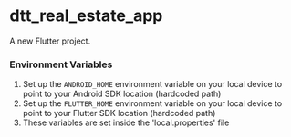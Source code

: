 # dtt_real_estate_app

A new Flutter project.

### Environment Variables

1. Set up the `ANDROID_HOME` environment variable on your local device to point to your Android SDK location (hardcoded path)
2. Set up the `FLUTTER_HOME` environment variable on your local device to point to your Flutter SDK location (hardcoded path)
3. These variables are set inside the 'local.properties' file